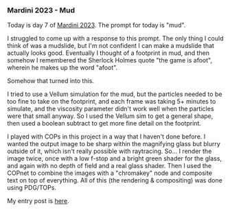 ### Mardini 2023 - Mud

Today is day 7 of [Mardini 2023][mardini-2023]. The prompt for today is "mud".

I struggled to come up with a response to this prompt. The only thing I could think of
was a mudslide, but I'm not confident I can make a mudslide that actually looks good.
Eventually I thought of a footprint in mud, and then somehow I remembered the Sherlock
Holmes quote "the game is afoot", wherein he makes up the word "afoot".

Somehow that turned into this.

I tried to use a Vellum simulation for the mud, but the particles needed to be too fine
to take on the footprint, and each frame was taking 5+ minutes to simulate, and the
viscosity parameter didn't work well when the particles were that small anyway. So I
used the Vellum sim to get a general shape, then used a boolean subtract to get more
fine detail on the footprint.

I played with COPs in this project in a way that I haven't done before. I wanted the
output image to be sharp within the magnifying glass but blurry outside of it, which
isn't really possible with raytracing. So... I render the image twice, once with a low
f-stop and a bright green shader for the glass, and again with no depth of field and
a real glass shader. Then I used the COPnet to combine the images with a "chromakey"
node and composite text on top of everything. All of this (the rendering & compositing)
was done using PDG/TOPs.

My entry post is [here][entry-post].

[mardini-2023]: https://www.sidefx.com/community-main-menu/contests-jams/mardini-2023/
[entry-post]: https://www.sidefx.com/forum/topic/89200/?page=1#post-385869
